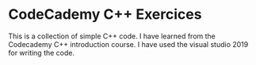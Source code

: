 # CodeCademy C++ Exercices
This is a collection of simple C++ code.
I have learned from the Codecademy C++ introduction course.
I have used the visual studio 2019 for writing the code. 

